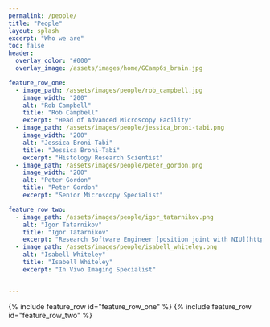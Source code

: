 ```yaml
---
permalink: /people/
title: "People"
layout: splash
excerpt: "Who we are"
toc: false
header:
  overlay_color: "#000"
  overlay_image: /assets/images/home/GCamp6s_brain.jpg

feature_row_one:
  - image_path: /assets/images/people/rob_campbell.jpg
    image_width: "200"
    alt: "Rob Campbell"
    title: "Rob Campbell"
    excerpt: "Head of Advanced Microscopy Facility"
  - image_path: /assets/images/people/jessica_broni-tabi.png
    image_width: "200"
    alt: "Jessica Broni-Tabi"
    title: "Jessica Broni-Tabi"
    excerpt: "Histology Research Scientist"
  - image_path: /assets/images/people/peter_gordon.png
    image_width: "200"
    alt: "Peter Gordon"
    title: "Peter Gordon"
    excerpt: "Senior Microscopy Specialist"

feature_row_two:
  - image_path: /assets/images/people/igor_tatarnikov.png 
    alt: "Igor Tatarnikov"
    title: "Igor Tatarnikov"
    excerpt: "Research Software Engineer [position joint with NIU](https://neuroinformatics.dev/)"
  - image_path: /assets/images/people/isabell_whiteley.png 
    alt: "Isabell Whiteley"
    title: "Isabell Whiteley"
    excerpt: "In Vivo Imaging Specialist"


---
```


{% include feature_row id="feature_row_one"  %}
{% include feature_row id="feature_row_two"  %}
